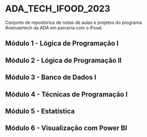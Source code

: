 # ADA_TECH_IFOOD_2023
Conjunto de repostórios de notas de aulas e projetos do programa #vemsertech da ADA em parceria com o iFood.

## Módulo 1 - Lógica de Programação I
## Módulo 2 - Lógica de Programação II
## Módulo 3 - Banco de Dados I
## Módulo 4 - Técnicas de Programação I
## Módulo 5 - Estatística
## Módulo 6 - Visualização com Power BI
